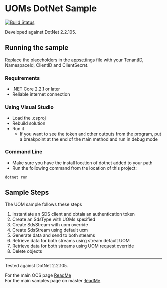 # UOMs DotNet Sample

[![Build Status](https://dev.azure.com/osieng/engineering/_apis/build/status/product-readiness/OCS/UOM_DotNet?branchName=master)](https://dev.azure.com/osieng/engineering/_build/latest?definitionId=928&branchName=master)

Developed against DotNet 2.2.105.

## Running the sample

Replace the placeholders in the [appsettings](appsettings.json) file with your TenantID, NamespaceId, ClientID and ClientSecret.

### Requirements

- .NET Core 2.2.1 or later
- Reliable internet connection

### Using Visual Studio

- Load the .csproj
- Rebuild solution
- Run it
  - If you want to see the token and other outputs from the program, put a breakpoint at the end of the main method and run in debug mode

### Command Line

- Make sure you have the install location of dotnet added to your path
- Run the following command from the location of this project:

```shell
dotnet run
```

## Sample Steps

The UOM sample follows these steps

1.  Instantiate an SDS client and obtain an authentication token
1.  Create an SdsType with UOMs specified
1.  Create SdsStream with uom override
1.  Create SdsStream using default uom
1.  Generate data and send to both streams
1.  Retrieve data for both streams using stream default UOM
1.  Retrieve data for both streams using UOM request override
1.  Delete objects

---

Tested against DotNet 2.2.105.

For the main OCS page [ReadMe](https://github.com/osisoft/OSI-Samples-OCS)  
For the main samples page on master [ReadMe](https://github.com/osisoft/OSI-Samples)
